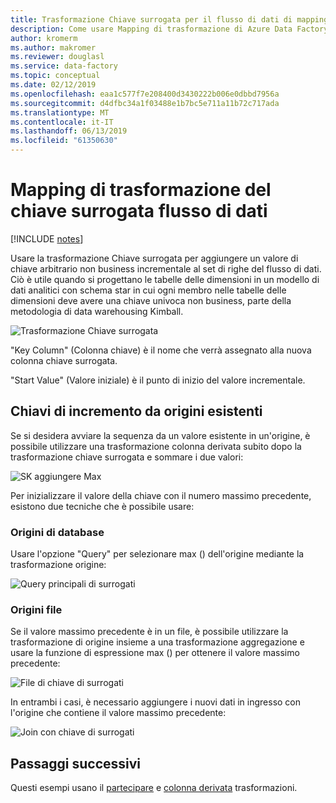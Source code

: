 ```yaml
---
title: Trasformazione Chiave surrogata per il flusso di dati di mapping di Azure Data Factory
description: Come usare Mapping di trasformazione di Azure Data Factory dei dati del flusso surrogato chiave per generare valori di chiave sequenziali
author: kromerm
ms.author: makromer
ms.reviewer: douglasl
ms.service: data-factory
ms.topic: conceptual
ms.date: 02/12/2019
ms.openlocfilehash: eaa1c577f7e208400d3430222b006e0dbbd7956a
ms.sourcegitcommit: d4dfbc34a1f03488e1b7bc5e711a11b72c717ada
ms.translationtype: MT
ms.contentlocale: it-IT
ms.lasthandoff: 06/13/2019
ms.locfileid: "61350630"
---
```

# <a name="mapping-data-flow-surrogate-key-transformation"></a>Mapping di trasformazione del chiave surrogata flusso di dati

[!INCLUDE [notes](../../includes/data-factory-data-flow-preview.md)]

Usare la trasformazione Chiave surrogata per aggiungere un valore di chiave arbitrario non business incrementale al set di righe del flusso di dati. Ciò è utile quando si progettano le tabelle delle dimensioni in un modello di dati analitici con schema star in cui ogni membro nelle tabelle delle dimensioni deve avere una chiave univoca non business, parte della metodologia di data warehousing Kimball.

![Trasformazione Chiave surrogata](media/data-flow/surrogate.png "Trasformazione Chiave surrogata")

"Key Column" (Colonna chiave) è il nome che verrà assegnato alla nuova colonna chiave surrogata.

"Start Value" (Valore iniziale) è il punto di inizio del valore incrementale.

## <a name="increment-keys-from-existing-sources"></a>Chiavi di incremento da origini esistenti

Se si desidera avviare la sequenza da un valore esistente in un'origine, è possibile utilizzare una trasformazione colonna derivata subito dopo la trasformazione chiave surrogata e sommare i due valori:

![SK aggiungere Max](media/data-flow/sk006.png "surrogato chiave trasformazione aggiungere Max")

Per inizializzare il valore della chiave con il numero massimo precedente, esistono due tecniche che è possibile usare:

### <a name="database-sources"></a>Origini di database

Usare l'opzione "Query" per selezionare max () dell'origine mediante la trasformazione origine:

![Query principali di surrogati](media/data-flow/sk002.png "chiave trasformazione Query di surrogati")

### <a name="file-sources"></a>Origini file

Se il valore massimo precedente è in un file, è possibile utilizzare la trasformazione di origine insieme a una trasformazione aggregazione e usare la funzione di espressione max () per ottenere il valore massimo precedente:

![File di chiave di surrogati](media/data-flow/sk008.png "surrogati File di chiave")

In entrambi i casi, è necessario aggiungere i nuovi dati in ingresso con l'origine che contiene il valore massimo precedente:

![Join con chiave di surrogati](media/data-flow/sk004.png "surrogati Join con chiave")

## <a name="next-steps"></a>Passaggi successivi

Questi esempi usano il [partecipare](data-flow-join.md) e [colonna derivata](data-flow-derived-column.md) trasformazioni.
